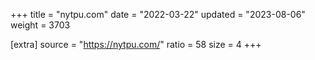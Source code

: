 +++
title = "nytpu.com"
date = "2022-03-22"
updated = "2023-08-06"
weight = 3703

[extra]
source = "https://nytpu.com/"
ratio = 58
size = 4
+++
